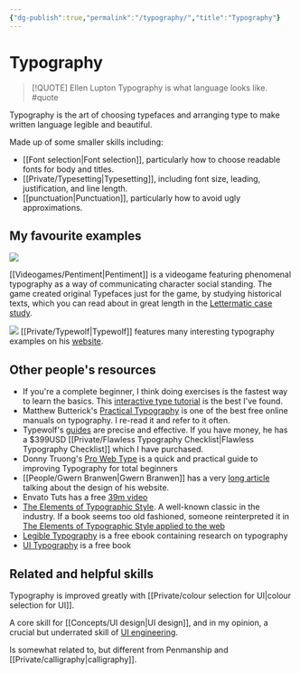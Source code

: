 ```yaml
---
{"dg-publish":true,"permalink":"/typography/","title":"Typography"}
---
```



# Typography

> [!QUOTE] Ellen Lupton
> Typography is what language looks like. #quote

Typography is the art of choosing typefaces and arranging type to make written language legible and beautiful. 

Made up of some smaller skills including:

- [[Font selection\|Font selection]], particularly how to choose readable fonts for body and titles.
- [[Private/Typesetting\|Typesetting]], including font size, leading, justification, and line length.
- [[punctuation\|Punctuation]], particularly how to avoid ugly approximations.

## My favourite examples

![](https://res.cloudinary.com/didjqvf50/image/upload/v1675651968/notes/Pentiment_GIFs_Scene-004a_10fps.gif)

[[Videogames/Pentiment\|Pentiment]] is a videogame featuring phenomenal typography as a way of communicating character social standing. The game created original Typefaces just for the game, by studying historical texts, which you can read about in great length in the [Lettermatic case study](https://lettermatic.com/custom/pentiment).

![](/img/user/Vaults/quartz/content/notes/images/phillip_fivel_typography.png)
[[Private/Typewolf\|Typewolf]] features many interesting typography examples on his [website](https://www.typewolf.com/).


## Other people's resources

- If you're a complete beginner, I think doing exercises is the fastest way to learn the basics. This [interactive type tutorial](https://www.learnui.design/tools/typography-tutorial.html) is the best I've found.
- Matthew Butterick's [Practical Typography](https://practicaltypography.com/) is one of the best free online manuals on typography. I re-read it and refer to it often. 
- Typewolf's [guides](https://www.typewolf.com/guides) are precise and effective. If you have money, he has a $399USD [[Private/Flawless Typography Checklist\|Flawless Typography Checklist]] which I have purchased.
- Donny Truong's [Pro Web Type](https://prowebtype.com/) is a quick and practical guide to improving Typography for total beginners
- [[People/Gwern Branwen\|Gwern Branwen]] has a very [long article](https://www.gwern.net/Design) talking about the design of his website.
- Envato Tuts has a free [39m video](https://youtu.be/yAuUDyUC-GM)
- [The Elements of Typographic Style](https://readings.design/PDF/the_elements_of_typographic_style.pdf). A well-known classic in the industry. If a book seems too old fashioned, someone reinterpreted it in [The Elements of Typographic Style applied to the web](http://webtypography.net/toc/)
- [Legible Typography](https://legible-typography.com/en/) is a free ebook containing research on typography
- [UI Typography](https://imperavi.com/books/ui-typography/intro/why-this-book/) is a free book

## Related and helpful skills

Typography is improved greatly with [[Private/colour selection for UI\|colour selection for UI]].

A core skill for [[Concepts/UI design\|UI design]], and in my opinion, a crucial but underrated skill of [UI engineering](UI%20engineering.md).

Is somewhat related to, but different from Penmanship and [[Private/calligraphy\|calligraphy]].